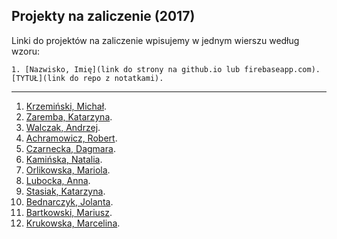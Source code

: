 ## Projekty na zaliczenie (2017)

Linki do projektów na zaliczenie wpisujemy w jednym wierszu według wzoru:

    1. [Nazwisko, Imię](link do strony na github.io lub firebaseapp.com). [TYTUŁ](link do repo z notatkami).

----

<!--
1. [Bzyl, Włodzimierz](https://github.com/h5c3j/project-template). [Różne rzeczy](https://bayesian.firebaseapp.com).
-->

1. [Krzemiński, Michał](https://github.com/SYNIN/PSPI-2017).
1. [Zaremba, Katarzyna](https://github.com/funnypages/dobry-dzien).
1. [Walczak, Andrzej](https://github.com/Erritro/projekt).
1. [Achramowicz, Robert](https://github.com/Livepack/Strona).
1. [Czarnecka, Dagmara](https://github.com/daga8888/z_cba_dla_dzieci).
1. [Kamińska, Natalia](https://github.com/NataliaKam/Psie-ciekawostki).
1. [Orlikowska, Mariola](https://github.com/mariolaorlikowska/dom).
1. [Lubocka, Anna](https://github.com/alubocka/przepis-na-najlepsze-ciasto-).
1. [Stasiak, Katarzyna](https://github.com/kasiastasiak/kasia).
1. [Bednarczyk, Jolanta](https://github.com/jabednarczyk/strona).
1. [Bartkowski, Mariusz](https://github.com/Mariusz19x/strona-biegowa).
1. [Krukowska, Marcelina](https://github.com/marcelina234/pspi).
